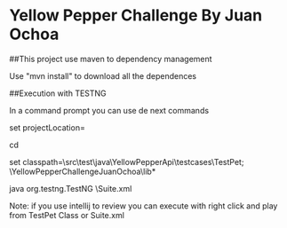 # Yellow Pepper Challenge By Juan Ochoa

##This project use maven to dependency management



Use "mvn install" to download all the dependences

##Execution with TESTNG

In a command prompt you can use de next commands


set projectLocation=<Project Path>

cd <Project Path>

set classpath=<Project Path>\src\test\java\YellowPepperApi\testcases\TestPet; <Project Path>\YellowPepperChallengeJuanOchoa\lib\*

java org.testng.TestNG <Project Path>\Suite.xml


Note: if you use intellij to review you can execute with right click and play from TestPet Class or Suite.xml
